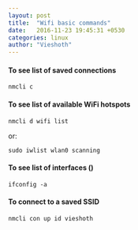 ```yaml
---
layout: post
title:  "Wifi basic commands"
date:   2016-11-23 19:45:31 +0530
categories: linux
author: "Vieshoth"
---
```


#### To see list of saved connections
```
nmcli c
```

#### To see list of available WiFi hotspots
```
nmcli d wifi list
```
or:
```
sudo iwlist wlan0 scanning
```

#### To see list of interfaces (<WifiInterface>)
```
ifconfig -a
```

#### To connect to a saved SSID
```
nmcli con up id vieshoth
```
